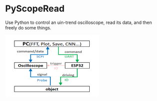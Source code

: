 # PyScopeRead
Use Python to control an uin-trend oscilloscope, read its data, and then freely do some things.


<img src="./DevicesLink.png" width="300" height="200">
